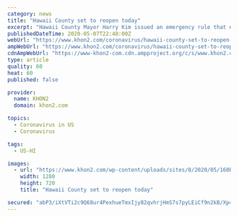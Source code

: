 ```yaml
---
category: news
title: "Hawaii County set to reopen today"
excerpt: "Hawaii County Mayor Harry Kim issued an emergency rule that expands on Governor Ige’s seventh supplemental proclamation that concerns reopening businesses and certain parks on May 6. Mayor"
publishedDateTime: 2020-05-07T22:48:00Z
webUrl: "https://www.khon2.com/coronavirus/hawaii-county-set-to-reopen-today/"
ampWebUrl: "https://www.khon2.com/coronavirus/hawaii-county-set-to-reopen-today/amp/"
cdnAmpWebUrl: "https://www-khon2-com.cdn.ampproject.org/c/s/www.khon2.com/coronavirus/hawaii-county-set-to-reopen-today/amp/"
type: article
quality: 60
heat: 60
published: false

provider:
  name: KHON2
  domain: khon2.com

topics:
  - Coronavirus in US
  - Coronavirus

tags:
  - US-HI

images:
  - url: "https://www.khon2.com/wp-content/uploads/sites/8/2020/05/160ED4A95821409BA3EF06737E1F69B0.jpg?w=1280&h=720&crop=1"
    width: 1280
    height: 720
    title: "Hawaii County set to reopen today"

secured: "abP3/iXtVTi2c9Q68ur4PexhueTmxIjy82qvhrjHmS7s7pyLEiCf9n2kB/Xp4DbphTkSJAaZkz9iuuYBnnk0MeA6ZLtYX8C4w37JaQdLTXOMWEcHnRShj2qQztPVJQ1jtBfidpmF9racnbp2M2T/i+YbgEoYUD461ApgUykyACuj2Wv7u1WnRIxAjP1MzwvchvKpPnAmG7ma/ueOstl0PXzipszfc3a3duanmT1y2xI5vqZOnYEagNgTBlcwSunvuUszvARYnOG0B8YSHR40deKX5aEkaiQkHozLf0yDjdMFyEVQdwRApGnUsiGsL1im;VYhuA/d0vuu1SDqG13MwrA=="
---
```


